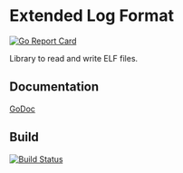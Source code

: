 # Extended Log Format

[![Go Report Card](https://goreportcard.com/badge/go.kelfa.io/elf)](https://goreportcard.com/report/go.kelfa.io/elf)

Library to read and write ELF files.


## Documentation
[GoDoc](https://godoc.org/go.kelfa.io/elf)

## Build
[![Build Status](https://travis-ci.org/kelfa/elf.svg?branch=master)](https://travis-ci.org/kelfa/elf)
